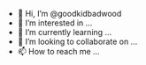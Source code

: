 - 👋 Hi, I’m @goodkidbadwood
- 👀 I’m interested in ...
- 🌱 I’m currently learning ...
- 💞️ I’m looking to collaborate on ...
- 📫 How to reach me ...

<!---
goodkidbadwood/goodkidbadwood is a ✨ special ✨ repository because its `README.md` (this file) appears on your GitHub profile.
You can click the Preview link to take a look at your changes.
--->
